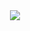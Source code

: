 <div align=center><img src="https://github.com/cancerts/study-blockchain-referrence/raw/master/books/区块链社会：解码区块链全球应用与投资案例/Qu Kuai Lian She Hui _Jie Ma Qu Kuai Lian Quan Qiu Ying Yong Yu Tou Zi An Li/Qu Kuai Lian She Hui _Jie Ma Qu Kuai Lian Quan Qiu Ying Yong Yu Tou Zi An Li - Gong Ming.jpg" /></div>